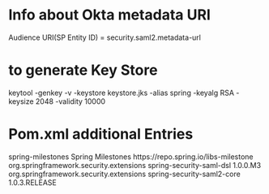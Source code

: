 
# Info about Okta metadata URI
Audience URI(SP Entity ID) = security.saml2.metadata-url

# to generate Key Store
keytool -genkey -v -keystore keystore.jks -alias spring -keyalg RSA -keysize 2048 -validity 10000

# Pom.xml additional Entries

<repositories>
	<repository>
	  <id>spring-milestones</id>
	  <name>Spring Milestones</name>
	  <url>https://repo.spring.io/libs-milestone</url>
	</repository>
</repositories>
	
<dependency>
	<groupId>org.springframework.security.extensions</groupId>
	<artifactId>spring-security-saml-dsl</artifactId>
	<version>1.0.0.M3</version>
</dependency>

<dependency>
	<groupId>org.springframework.security.extensions</groupId>
	<artifactId>spring-security-saml2-core</artifactId>
	<version>1.0.3.RELEASE</version>
</dependency>	
